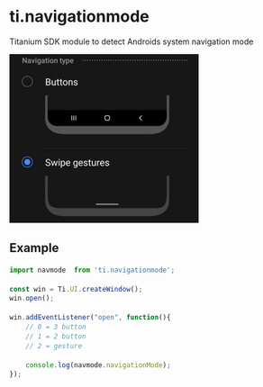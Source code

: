 # ti.navigationmode

Titanium SDK module to detect Androids system navigation mode 

<img src="assets/img.jpg"/>

## Example

```js
import navmode  from 'ti.navigationmode';

const win = Ti.UI.createWindow();
win.open();

win.addEventListener("open", function(){
	// 0 = 3 button
	// 1 = 2 button
	// 2 = gesture

	console.log(navmode.navigationMode);
});
```
